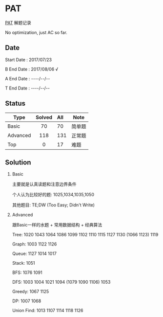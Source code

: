# PAT

[PAT](https://www.patest.cn) 解题记录

No optimization, just AC so far.

## Date

Start Date : 2017/07/23

B End Date : 2017/08/06 √

A End Date : ----/--/--

T End Date : ----/--/--

## Status

| Type   | Solved | All |  Note  |
| ------ |:------:| :---| ------ |
| Basic  |   70   | 70  | 简单题  |
|Advanced|   118  | 131 | 正常题  |
| Top    |   0    | 17  |  难题   |

## Solution

1. Basic

    主要就是认真读题和注意边界条件

    个人认为比较好的题: 1025,1034,1035,1050

    其他题目: TE;DW (Too Easy; Didn't Write)

2. Advanced

    跟Basic一样的水题 + 常用数据结构 + 经典算法

    Tree: 1020 1043 1064 1086 1099 1102 1110 1115 1127 1130 (1066 1123) 1119

    Graph: 1003 1122 1126

    Queue: 1127 1014 1017

    Stack: 1051
    
    BFS: 1076 1091

    DFS: 1003 1004 1021 1094 (1079 1090 1106) 1053

    Greedy: 1067 1125

    DP: 1007 1068

    Union Find: 1013 1107 1114 1118 1126
